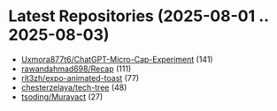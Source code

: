 # Latest Repositories (2025-08-01 .. 2025-08-03)

- [Uxmora877t6/ChatGPT-Micro-Cap-Experiment](https://github.com/Uxmora877t6/ChatGPT-Micro-Cap-Experiment) (141)
- [rawandahmad698/Recap](https://github.com/rawandahmad698/Recap) (111)
- [rit3zh/expo-animated-toast](https://github.com/rit3zh/expo-animated-toast) (77)
- [chesterzelaya/tech-tree](https://github.com/chesterzelaya/tech-tree) (48)
- [tsoding/Murayact](https://github.com/tsoding/Murayact) (27)
